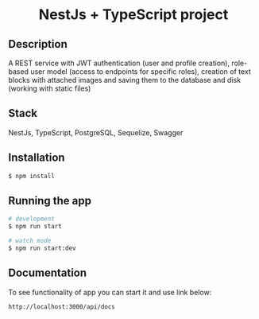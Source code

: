 <h1 align="center">


NestJs + TypeScript project


</h1>

## Description

A REST service with JWT authentication (user and profile creation), role-based user model (access to endpoints for specific roles), creation of text blocks with attached images and saving them to the database and disk (working with static files)

## Stack

NestJs, TypeScript, PostgreSQL, Sequelize, Swagger

## Installation

```bash
$ npm install
```

## Running the app

```bash
# development
$ npm run start

# watch mode
$ npm run start:dev
```

## Documentation

To see functionality of app you can start it and use link below:

```bash
http://localhost:3000/api/docs
```